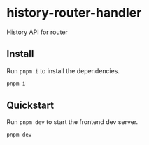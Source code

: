 # history-router-handler
History API for router


## Install

Run `pnpm i` to install the dependencies.

```bash
pnpm i
```

## Quickstart

Run `pnpm dev` to start the frontend dev server.

```bash
pnpm dev
```
